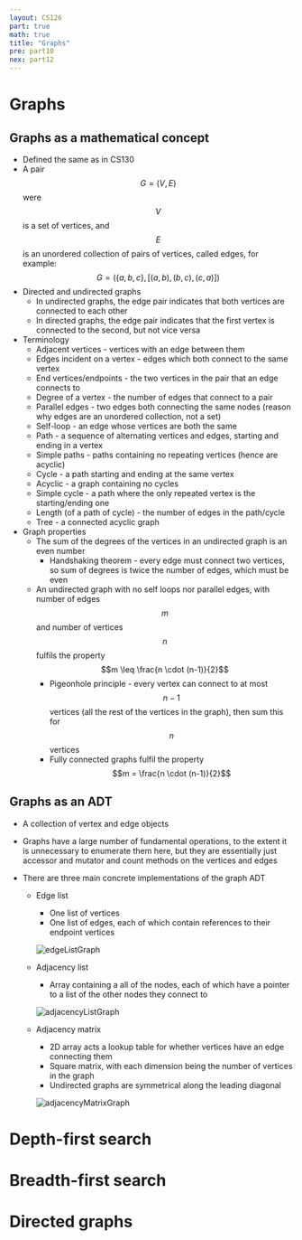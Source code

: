 ```yaml
---
layout: CS126
part: true
math: true
title: "Graphs"
pre: part10
nex: part12
---
```




# Graphs

## Graphs as a mathematical concept

- Defined the same as in CS130
- A pair $$G = (V, E)$$ were $$V$$ is a set of vertices, and $$E$$ is an unordered collection of pairs of vertices, called edges, for example: $$G = (\{a, b, c\}, [(a,b), (b,c), (c,a)])$$
- Directed and undirected graphs
  - In undirected graphs, the edge pair indicates that both vertices are connected to each other
  - In directed graphs, the edge pair indicates that the first vertex is connected to the second, but not vice versa
- Terminology
  - Adjacent vertices - vertices with an edge between them
  - Edges incident on a vertex - edges which both connect to the same vertex
  - End vertices/endpoints - the two vertices in the pair that an edge connects to
  - Degree of a vertex - the number of edges that connect to a pair
  - Parallel edges - two edges both connecting the same nodes (reason why edges are an unordered collection, not a set)
  - Self-loop - an edge whose vertices are both the same
  - Path - a sequence of alternating vertices and edges, starting and ending in a vertex
  - Simple paths - paths containing no repeating vertices (hence are acyclic)
  - Cycle - a path starting and ending at the same vertex
  - Acyclic - a graph containing no cycles
  - Simple cycle - a path where the only repeated vertex is the starting/ending one
  - Length (of a path of cycle) - the number of edges in the path/cycle
  - Tree - a connected acyclic graph
- Graph properties
  - The sum of the degrees of the vertices in an undirected graph is an even number
    - Handshaking theorem - every edge must connect two vertices, so sum of degrees is twice the number of edges, which must be even
  - An undirected graph with no self loops nor parallel edges, with number of edges $$m$$ and number of vertices $$n$$ fulfils the property $$m \leq \frac{n \cdot (n-1)}{2}$$
    - Pigeonhole principle - every vertex can connect to at most $$n-1$$ vertices (all the rest of the vertices in the graph), then sum this for $$n$$ vertices
    - Fully connected graphs fulfil the property $$m = \frac{n \cdot (n-1)}{2}$$



## Graphs as an ADT

- A collection of vertex and edge objects

- Graphs have a large number of fundamental operations, to the extent it is unnecessary to enumerate them here, but they are essentially just accessor and mutator and count methods on the vertices and edges

- There are three main concrete implementations of the graph ADT

  - Edge list

    - One list of vertices
    - One list of edges, each of which contain references to their endpoint vertices

    ![edgeListGraph](C:\Users\egood\Desktop\dcs-notes.github.io\cs126\images\edgeListGraph.png)

  - Adjacency list

    - Array containing a all of the nodes, each of which have a pointer to a list of the other nodes they connect to

    ![adjacencyListGraph](C:\Users\egood\Desktop\dcs-notes.github.io\cs126\images\adjacencyListGraph.png)

  - Adjacency matrix

    - 2D array acts a lookup table for whether vertices have an edge connecting them
    - Square matrix, with each dimension being the number of vertices in the graph
    - Undirected graphs are symmetrical along the leading diagonal

    ![adjacencyMatrixGraph](C:\Users\egood\Desktop\dcs-notes.github.io\cs126\images\adjacencyMatrixGraph.png)





# Depth-first search



# Breadth-first search



# Directed graphs